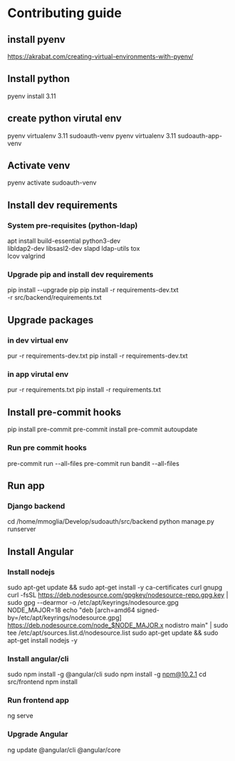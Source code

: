 # Contributing guide

## install pyenv
https://akrabat.com/creating-virtual-environments-with-pyenv/

## Install python

pyenv install 3.11

## create python virutal env

pyenv virtualenv 3.11 sudoauth-venv
pyenv virtualenv 3.11 sudoauth-app-venv

## Activate venv

pyenv activate sudoauth-venv

## Install dev requirements

### System pre-requisites (python-ldap)
apt install build-essential python3-dev \
    libldap2-dev libsasl2-dev slapd ldap-utils tox \
    lcov valgrind

### Upgrade pip and install dev requirements
pip install --upgrade pip
pip install -r requirements-dev.txt \
    -r src/backend/requirements.txt

## Upgrade packages

### in dev virtual env

pur -r requirements-dev.txt
pip install -r requirements-dev.txt

### in app virutal env

pur -r requirements.txt
pip install -r requirements.txt


## Install pre-commit hooks

pip install pre-commit
pre-commit install
pre-commit autoupdate

### Run pre commit hooks

pre-commit run --all-files
pre-commit run bandit --all-files

## Run app

### Django backend

cd /home/mmoglia/Develop/sudoauth/src/backend
python manage.py runserver

## Install Angular

### Install nodejs

sudo apt-get update && sudo apt-get install -y ca-certificates curl gnupg
curl -fsSL https://deb.nodesource.com/gpgkey/nodesource-repo.gpg.key | sudo gpg --dearmor -o /etc/apt/keyrings/nodesource.gpg
NODE_MAJOR=18
echo "deb [arch=amd64 signed-by=/etc/apt/keyrings/nodesource.gpg] https://deb.nodesource.com/node_$NODE_MAJOR.x nodistro main" | sudo tee /etc/apt/sources.list.d/nodesource.list
sudo apt-get update && sudo apt-get install nodejs -y

### Install angular/cli

sudo npm install -g @angular/cli
sudo npm install -g npm@10.2.1
cd src/frontend
npm install

### Run frontend app

ng serve

### Upgrade Angular

ng update @angular/cli @angular/core
